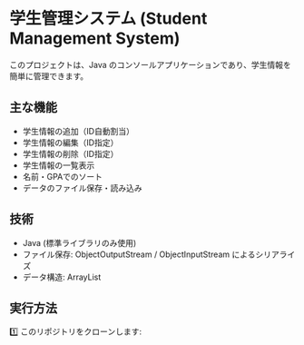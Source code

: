 # 学生管理システム (Student Management System)

このプロジェクトは、Java のコンソールアプリケーションであり、学生情報を簡単に管理できます。

## 主な機能
- 学生情報の追加（ID自動割当）
- 学生情報の編集（ID指定）
- 学生情報の削除（ID指定）
- 学生情報の一覧表示
- 名前・GPAでのソート
- データのファイル保存・読み込み

## 技術
- Java (標準ライブラリのみ使用)
- ファイル保存: ObjectOutputStream / ObjectInputStream によるシリアライズ
- データ構造: ArrayList

## 実行方法
1️⃣ このリポジトリをクローンします:
